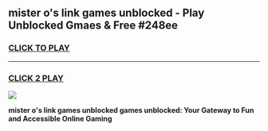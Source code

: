 
## mister o's link games unblocked - Play Unblocked Gmaes & Free #248ee
<h3>
<a href="https://premium.freeplayer.one?title=mister_o's_link_games_unblocked&ref=03M">CLICK TO PLAY</a></h3>
<hr>

<h3>
<a href="https://premium.freeplayer.one?title=mister_o's_link_games_unblocked&ref=03M">CLICK 2 PLAY</a>
  
</h3>

<a href="https://premium.freeplayer.one?title=mister_o's_link_games_unblocked&ref=03M"><img src="https://clearcache.store/games.png"></a>


**mister o's link games unblocked games unblocked: Your Gateway to Fun and Accessible Online Gaming**
